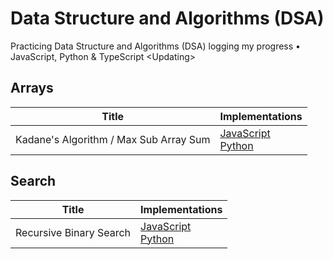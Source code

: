 # Data Structure and Algorithms (DSA)
Practicing Data Structure and Algorithms (DSA) logging my progress • JavaScript, Python &amp; TypeScript &lt;Updating>

## Arrays
|      Title     |   Implementations   |
|----------------|---------------------|
|Kadane's Algorithm / Max Sub Array Sum|[JavaScript](https://github.com/Vinhanova/dsa/blob/main/Algorithms/JavaScript/Arrays/kadane.js)<br />[Python](https://github.com/Vinhanova/dsa/blob/main/Algorithms/Python/Arrays/kadane.py)|

## Search
|      Title     |   Implementations   |
|----------------|---------------------|
|Recursive Binary Search|[JavaScript](https://github.com/Vinhanova/dsa/blob/main/Algorithms/JavaScript/Search/recursiveBinarySearch.js)<br />[Python](https://github.com/Vinhanova/dsa/blob/main/Algorithms/Python/Search/recursiveBinarySearch.py)|
